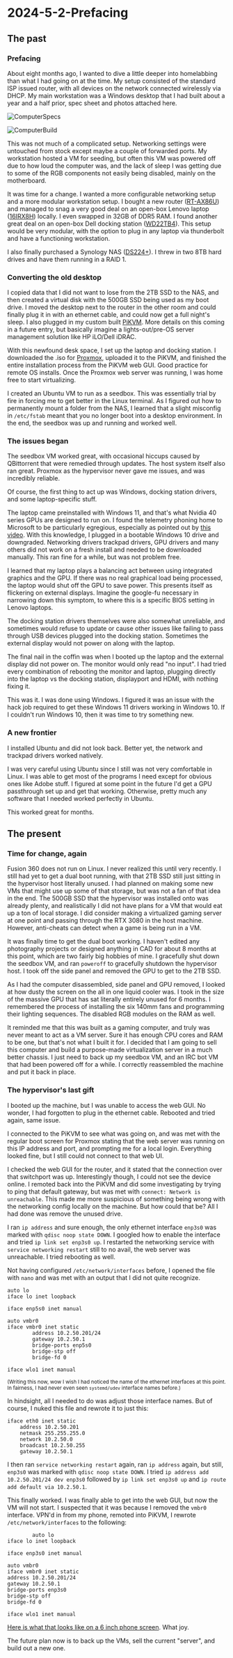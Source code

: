 # 2024-5-2-Prefacing
## The past
### Prefacing
About eight months ago, I wanted to dive a little deeper into homelabbing than what I had going on at the time. My setup
consisted of the standard ISP issued router, with all devices on the network connected wirelessly via DHCP. My main workstation
was a Windows desktop that I had built about a year and a half prior, spec sheet and photos attached here.

![ComputerSpecs](/Entries/2024-5-2_Prefacing/ComputerSpecs.png)

![ComputerBuild](/Entries/2024-5-2_Prefacing/ComputerBuild.png)

This was not much of a complicated setup. Networking settings were untouched from stock except maybe a couple of forwarded ports. My workstation hosted a VM for seeding, but often this VM was powered off due to how loud the computer was, and the lack of sleep I was getting due to some of the RGB components not easily being disabled, mainly on the motherboard.

It was time for a change. I wanted a more configurable networking setup and a more modular workstation setup. I bought a new router ([RT-AX86U](https://www.asus.com/us/networking-iot-servers/wifi-routers/asus-gaming-routers/rt-ax86u/)) and managed to snag a very good deal on an open-box Lenovo laptop ([16IRX8H](https://psref.lenovo.com/Product/Legion/Legion_Pro_7_16IRX8)) locally. I even swapped in 32GB of DDR5 RAM. I found another great deal on an open-box Dell docking station  ([WD22TB4](https://www.dell.com/en-us/shop/dell-thunderbolt-dock-wd22tb4/apd/210-bdqh/docks)). This setup would be very modular, with  the option to plug in any laptop via thunderbolt and have a functioning workstation.

I also finally purchased a Synology NAS ([DS224+](https://www.synology.com/en-us/products/DS224+)). I threw in two 8TB hard drives and have them running in a RAID 1.

### Converting the old desktop
I copied data that I did not want to lose from the 2TB SSD to the NAS, and then created a virtual disk with the 500GB SSD being
used as my boot drive. I moved the desktop next to the router in the other room and could finally plug it in with an ethernet
cable, and could now get a full night's sleep. I also plugged in my custom built [PiKVM](https://docs.pikvm.org/). More details on this coming in a future entry, but basically imagine a lights-out/pre-OS server management solution like HP iLO/Dell iDRAC.

With this newfound desk space, I set up the laptop and docking station. I downloaded the .iso for [Proxmox](https://www.proxmox.com/en/), uploaded it to the PiKVM, and finished the entire installation process from the PiKVM web GUI. Good practice for remote OS installs. Once the Proxmox web server was running, I was home free to start virtualizing.

I created an Ubuntu VM to run as a seedbox. This was essentially trial by fire in forcing me to get better in the Linux terminal.
As I figured out how to permanently mount a folder from the NAS, I learned that a slight misconfig in ``/etc/fstab`` meant that you no longer boot into a desktop environment. In the end, the seedbox was up and running and worked well.

### The issues began
The seedbox VM worked great, with occasional hiccups caused by QBittorrent that were remedied through updates. The host system itself also ran great. Proxmox as the hypervisor never gave me issues, and was incredibly reliable.

Of course, the first thing to act up was Windows, docking station drivers, and some laptop-specific stuff.

The laptop came preinstalled with Windows 11, and that's what Nvidia 40 series GPUs are designed to run on. I found the telemetry phoning home to Microsoft to be particularly egregious, especially as pointed out by [this video](https://www.youtube.com/watch?v=VU9L0udNV9M). With this knowledge, I plugged in a bootable Windows 10 drive and downgraded. Networking drivers trackpad drivers, GPU drivers and many others did not work on a fresh install and needed to be downloaded manually. This ran fine for a while, but was not problem free.

I learned that my laptop plays a balancing act between using integrated graphics and the GPU. If there was no real graphical load being processed, the laptop would shut off the GPU to save power. This presents itself as flickering on external displays. Imagine the google-fu necessary in narrowing down this symptom, to where this is a specific BIOS setting in Lenovo laptops.

The docking station drivers themselves were also somewhat unreliable, and sometimes would refuse to update or cause other issues like failing to pass through USB devices plugged into the docking station. Sometimes the external display would not power on along with the laptop.

The final nail in the coffin was when I booted up the laptop and the external display did not power on. The monitor would only read "no input". I had tried every combination of rebooting the monitor and laptop, plugging directly into the laptop vs the docking station, displayport and HDMI, with nothing fixing it.

This was it. I was done using Windows. I figured it was an issue with the hack job required to get these Windows 11 drivers working in Windows 10. If I couldn't run Windows 10, then it was time to try something new.

### A new frontier
I installed Ubuntu and did not look back. Better yet, the network and trackpad drivers worked natively.

I was very careful using Ubuntu since I still was not very comfortable in Linux. I was able to get most of the programs I need except for obvious ones like Adobe stuff. I figured at some point in the future I'd get a GPU passthrough set up and get that working. Otherwise, pretty much any software that I needed worked  perfectly in Ubuntu.

This worked great for months.

## The present
### Time for change, again
Fusion 360 does not run on Linux. I never realized this until very recently. I still had yet to get a dual boot running, with that 2TB SSD still just sitting in the hypervisor host literally unused. I had planned on making some new VMs that might use up some of that storage, but was not a fan of that idea in the end. The 500GB SSD that the hypervisor was installed onto was already plenty, and realistically I did not have plans for a VM that would eat up a ton of local storage. I did consider
making a virtualized gaming server at one point and passing through the RTX 3080 in the host machine. However, anti-cheats can detect when a game is being run in a VM.

It was finally time to get the dual boot working. I haven't edited any photography projects or designed anything in CAD for about 8 months at this point, which are two fairly big hobbies of mine. I gracefully shut down the seedbox VM, and ran ``poweroff`` to gracefully shutdown the hypervisor host. I took off the side panel and removed the GPU to get to the 2TB SSD.

As I had the computer disassembled, side panel and GPU removed, I looked at how dusty the screen on the all in one liquid cooler was. I took in the size of the massive GPU that has sat literally entirely unused for 6 months. I remembered the process of installing the six 140mm fans and programming their lighting sequences. The disabled RGB modules on the RAM as well.

It reminded me that this was built as a gaming computer, and truly was never meant to act as a VM server. Sure it has enough CPU cores and RAM to be one, but that's not what I built it for. I decided that I am going to sell this computer and build a purpose-made virtualization server in a much better chassis. I just need to back up my seedbox VM, and an IRC bot VM that had been powered off for a while. I correctly reassembled the machine and put it back in place.

### The hypervisor's last gift
I booted up the machine, but I was unable to access the web GUI. No wonder, I had forgotten to plug in the ethernet cable. Rebooted and tried again, same issue.

I connected to the PiKVM to see what was going on, and was met with the regular boot screen for Proxmox stating that the web server was running on this IP address and port, and prompting me for a local login. Everything looked fine, but I still could not connect to that web UI.

I checked the web GUI for the router, and it stated that the connection over that switchport was up. Interestingly though, I could not see the device online. I remoted back into the PiKVM and did some investigating by trying to ping that default gateway, but was met with ``connect: Network is unreachable``. This made me more suspicious of something being wrong with the networking config locally on the machine. But how could that be? All I had done was remove the unused drive.

I ran ``ip address`` and sure enough, the only ethernet interface ``enp3s0`` was marked with ``qdisc noop state DOWN``. I googled how to enable the interface and tried ``ip link set enp3s0 up``. I restarted the networking service with ``service networking restart`` still to no avail, the web server was unreachable. I tried rebooting as well.

Not having configured ``/etc/network/interfaces`` before, I opened the file with ``nano`` and was met with an output that I did not quite recognize.

```
auto lo
iface lo inet loopback

iface enp5s0 inet manual

auto vmbr0
iface vmbr0 inet static
        address 10.2.50.201/24
        gateway 10.2.50.1
        bridge-ports enp5s0
        bridge-stp off
        bridge-fd 0

iface wlo1 inet manual
```
<sub>(Writing this now, wow I wish I had noticed the name of the ethernet interfaces at this point. In fairness, I had never even seen ``systemd/udev`` interface names before.)</sub>

In hindsight, all I needed to do was adjust those interface names. But of course, I nuked this file and rewrote it to just this:

```
iface eth0 inet static
    address 10.2.50.201
    netmask 255.255.255.0
    network 10.2.50.0
    broadcast 10.2.50.255
    gateway 10.2.50.1
```

I then ran ``service networking restart`` again, ran ``ip address`` again, but still, ``enp3s0`` was marked with ``qdisc noop state DOWN``. I tried ``ip address add 10.2.50.201/24 dev enp3s0`` followed by ``ip link set enp3s0 up`` and ``ip route add default via 10.2.50.1``.

This finally worked. I was finally able to get into the web GUI, but now the VM will not start. I suspected that it was because I removed the ``vmbr0`` interface. VPN'd in from my phone, remoted into PiKVM, I rewrote ``/etc/network/interfaces`` to the following:

```
        auto lo
iface lo inet loopback

iface enp3s0 inet manual

auto vmbr0
iface vmbr0 inet static
address 10.2.50.201/24
gateway 10.2.50.1
bridge-ports enp3s0
bridge-stp off
bridge-fd 0

iface wlo1 inet manual
```

[Here is what that looks like on a 6 inch phone screen](Entries/2024-5-2_Prefacing/MobileTroubleshooting.png). What joy.

The future plan now is to back up the VMs, sell the current "server", and build out a new one.